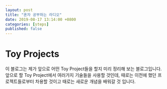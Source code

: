 ```yaml
---
layout: post
title: "혼자 공부하는 라디오"
date: 2019-08-17 13:14:00 +0800
categories: [steps]
published: false
---
```


# Toy Projects
이 블로그는 제가 앞으로 어떤 Toy Project들을 할지 미리 정리해 보는 블로그입니다. 앞으로 할 Toy Project에서 여러가지 기술들을 사용할 것인데, 때로는 이전에 했던 프로젝트들로부터 차용할 것이고 때로는 새로운 개념을 배워갈 것 입니다.


